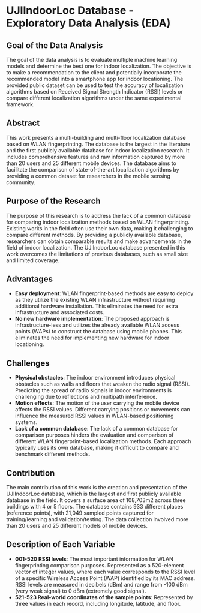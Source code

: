# **UJIIndoorLoc Database - Exploratory Data Analysis (EDA)**

## **Goal of the Data Analysis**

The goal of the data analysis is to evaluate multiple machine learning models and determine the best one for indoor localization. The objective is to make a recommendation to the client and potentially incorporate the recommended model into a smartphone app for indoor locationing. The provided public dataset can be used to test the accuracy of localization algorithms based on Received Signal Strength Indicator (RSSI) levels or compare different localization algorithms under the same experimental framework.

## **Abstract**

This work presents a multi-building and multi-floor localization database based on WLAN fingerprinting. The database is the largest in the literature and the first publicly available database for indoor localization research. It includes comprehensive features and raw information captured by more than 20 users and 25 different mobile devices. The database aims to facilitate the comparison of state-of-the-art localization algorithms by providing a common dataset for researchers in the mobile sensing community.

## **Purpose of the Research**

The purpose of this research is to address the lack of a common database for comparing indoor localization methods based on WLAN fingerprinting. Existing works in the field often use their own data, making it challenging to compare different methods. By providing a publicly available database, researchers can obtain comparable results and make advancements in the field of indoor localization. The UJIIndoorLoc database presented in this work overcomes the limitations of previous databases, such as small size and limited coverage.

## **Advantages**

- **Easy deployment**: WLAN fingerprint-based methods are easy to deploy as they utilize the existing WLAN infrastructure without requiring additional hardware installation. This eliminates the need for extra infrastructure and associated costs.
- **No new hardware implementation**: The proposed approach is infrastructure-less and utilizes the already available WLAN access points (WAPs) to construct the database using mobile phones. This eliminates the need for implementing new hardware for indoor locationing.

## **Challenges**

- **Physical obstacles**: The indoor environment introduces physical obstacles such as walls and floors that weaken the radio signal (RSSI). Predicting the spread of radio signals in indoor environments is challenging due to reflections and multipath interference.
- **Motion effects**: The motion of the user carrying the mobile device affects the RSSI values. Different carrying positions or movements can influence the measured RSSI values in WLAN-based positioning systems.
- **Lack of a common database**: The lack of a common database for comparison purposes hinders the evaluation and comparison of different WLAN fingerprint-based localization methods. Each approach typically uses its own database, making it difficult to compare and benchmark different methods.

## **Contribution**

The main contribution of this work is the creation and presentation of the UJIIndoorLoc database, which is the largest and first publicly available database in the field. It covers a surface area of 108,703m2 across three buildings with 4 or 5 floors. The database contains 933 different places (reference points), with 21,049 sampled points captured for training/learning and validation/testing. The data collection involved more than 20 users and 25 different models of mobile devices.

## **Description of Each Variable**

- **001-520 RSSI levels**: The most important information for WLAN fingerprinting comparison purposes. Represented as a 520-element vector of integer values, where each value corresponds to the RSSI level of a specific Wireless Access Point (WAP) identified by its MAC address. RSSI levels are measured in decibels (dBm) and range from -100 dBm (very weak signal) to 0 dBm (extremely good signal).
- **521-523 Real-world coordinates of the sample points**: Represented by three values in each record, including longitude, latitude, and floor.
